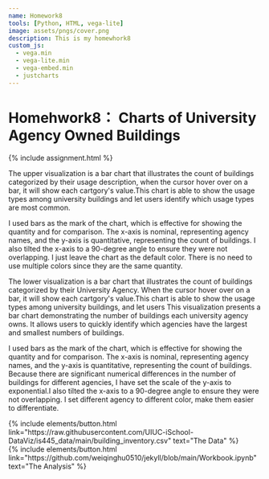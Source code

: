 ```yaml
---
name: Homework8
tools: [Python, HTML, vega-lite]
image: assets/pngs/cover.png
description: This is my homewhork8
custom_js:
  - vega.min
  - vega-lite.min
  - vega-embed.min
  - justcharts
---
```



# Homehwork8： Charts of University Agency Owned Buildings

{% include assignment.html %}

The upper visualization is a bar chart that illustrates the count of buildings categorized by their usage description, when the cursor hover over on a bar, it will show each cartgory's value.This chart is able to show the usage types among university buildings and let users identify which usage types are most common.

I used bars as the mark of the chart, which is effective for showing the quantity and for comparison. The x-axis is nominal, representing agency names, and the y-axis is quantitative, representing the count of buildings. I also tilted the x-axis to a 90-degree angle to ensure they were not overlapping. I just leave the chart as the default color. There is no need to use multiple colors since they are the same quantity.


The lower visualization is a bar chart that illustrates the count of buildings categorized by their University Agency. When the cursor hover over on a bar, it will show each cartgory's value.This chart is able to show the usage types among university buildings, and let users This visualization presents a bar chart demonstrating the number of buildings each university agency owns. It allows users to quickly identify which agencies have the largest and smallest numbers of buildings.

I used bars as the mark of the chart, which is effective for showing the quantity and for comparison. The x-axis is nominal, representing agency names, and the y-axis is quantitative, representing the count of buildings. Because there are significant numerical differences in the number of buildings for different agencies, I have set the scale of the y-axis to exponential.I also tilted the x-axis to a 90-degree angle to ensure they were not overlapping. I set different agency to different color, make them easier to differentiate.





<!-- these are written in a combo of html and liquid --> 

<div class="left">
{% include elements/button.html link="https://raw.githubusercontent.com/UIUC-iSchool-DataViz/is445_data/main/building_inventory.csv" text="The Data" %}
</div>

<div class="right">
{% include elements/button.html link="https://github.com/weiqinghu0510/jekyll/blob/main/Workbook.ipynb" text="The Analysis" %}
</div>

